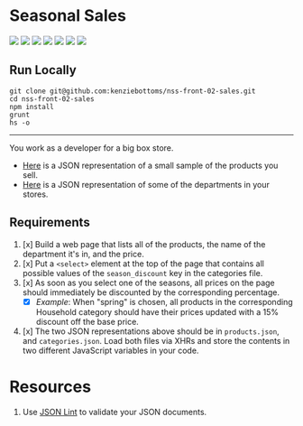 # Seasonal Sales

![](https://img.shields.io/badge/data-static-lightgrey.svg)
![](https://img.shields.io/badge/template-none-lightgrey.svg)
![](https://img.shields.io/badge/js-jquery-blue.svg)
![](https://img.shields.io/badge/modularity-browserify-yellow.svg)
![](https://img.shields.io/badge/css_preprocessor-scss-ff69b4.svg)
![](https://img.shields.io/badge/css_framework-bootstrap-5F2C7C.svg)
![](https://img.shields.io/badge/mvp-working-brightgreen.svg)

## Run Locally

```
git clone git@github.com:kenziebottoms/nss-front-02-sales.git
cd nss-front-02-sales
npm install
grunt
hs -o
```
---

You work as a developer for a big box store.

- [Here](assets/json/products.json) is a JSON representation of a small sample of the products you sell.
- [Here](assets/json/categories.json) is a JSON representation of some of the departments in your stores.

## Requirements

1. [x] Build a web page that lists all of the products, the name of the department it's in, and the price.
1. [x] Put a `<select>` element at the top of the page that contains all possible values of the `season_discount` key in the categories file.
1. [x] As soon as you select one of the seasons, all prices on the page should immediately be discounted by the corresponding percentage.
   - [x] _Example_: When "spring" is chosen, all products in the corresponding Household category should have their prices updated with a 15% discount off the base price.
1. [x] The two JSON representations above should be in `products.json`, and `categories.json`. Load both files via XHRs and store the contents in two different JavaScript variables in your code.

# Resources

1. Use [JSON Lint](http://www.jsonlint.com) to validate your JSON documents.